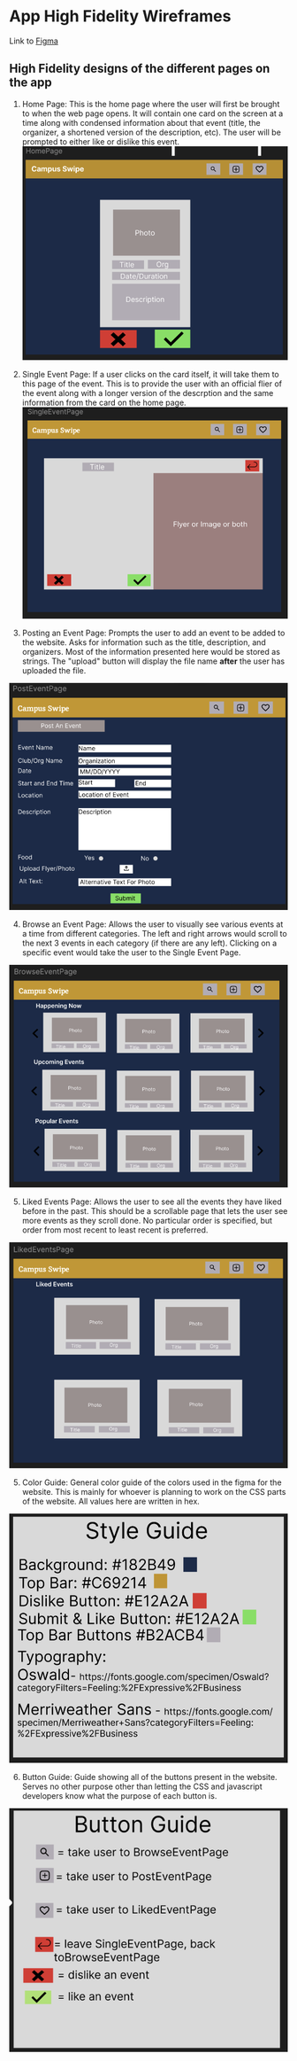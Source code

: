 # App High Fidelity Wireframes

Link to [Figma](https://www.figma.com/design/APaHWXQWyK5cgXz9PjAX71/Card-Design-for-Campus-Swipe?node-id=0-1&p=f&t=hxnMloNEjIp7Dtq3-0)

## High Fidelity designs of the different pages on the app

1. Home Page:
   This is the home page where the user will first be brought to when the web page opens. It will contain one card on the screen at a time along with condensed information about that event (title, the organizer, a shortened version of the description, etc). The user will be prompted to either like or dislike this event.
   ![Screenshot of Homepage HiFi](/specs/assets/homepageHiFi.png)

2. Single Event Page:
   If a user clicks on the card itself, it will take them to this page of the event. This is to provide the user with an official flier of the event along with a longer version of the descrption and the same information from the card on the home page.
   ![Screenshot of SingleEvent HiFi](/specs/assets/singleEventPageHiFi.png)

3. Posting an Event Page:
   Prompts the user to add an event to be added to the website. Asks for information such as the title, description, and organizers. Most of the information presented here would be stored as strings. The "upload" button will display the file name **after** the user has uploaded the file.  

![Screenshot of PostEvent HiFi](/specs/assets/postEventPageHiFi.png)

4. Browse an Event Page:
   Allows the user to visually see various events at a time from different categories. The left and right arrows would scroll to the next 3 events in each category (if there are any left). Clicking on a specific event would take the user to the Single Event Page.

![Screenshot of Browsing an Event Page](/specs/assets/browseEventPageHiFi.png)

5. Liked Events Page: 
    Allows the user to see all the events they have liked before in the past. This should be a scrollable page that lets the user see more events as they scroll done. No particular order is specified, but order from most recent to least recent is preferred. 

![Screenshot of Browsing an Event Page](/specs/assets/likedEventPageHiFi.png)    

5. Color Guide:
   General color guide of the colors used in the figma for the website. This is mainly for whoever is planning to work on the CSS parts of the website. All values here are written in hex.

![Screenshot of Color Guide](/specs/assets/colorGuideHiFi.png)

6. Button Guide:
   Guide showing all of the buttons present in the website. Serves no other purpose other than letting the CSS and javascript developers know what the purpose of each button is.

![Screenshot of Button Guide](/specs/assets/buttonGuideHiFi.png)